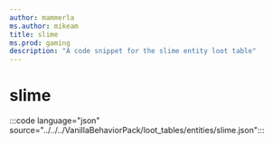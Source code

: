 ```yaml
---
author: mammerla
ms.author: mikeam
title: slime
ms.prod: gaming
description: "A code snippet for the slime entity loot table"
---
```


# slime

:::code language="json" source="../../../VanillaBehaviorPack/loot_tables/entities/slime.json":::

